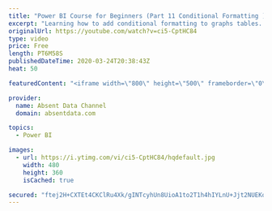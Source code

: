 ```yaml
---
title: "Power BI Course for Beginners (Part 11 Conditional Formatting )"
excerpt: "Learning how to add conditional formatting to graphs tables. Utilize colors and icons to deliver quick insights"
originalUrl: https://youtube.com/watch?v=ci5-CptHC84
type: video
price: Free
length: PT6M58S
publishedDateTime: 2020-03-24T20:38:43Z
heat: 50

featuredContent: "<iframe width=\"800\" height=\"500\" frameborder=\"0\" src=\"https://www.youtube.com/embed/ci5-CptHC84\" allow=\"accelerometer; autoplay; encrypted-media; gyroscope; picture-in-picture\" allowfullscreen></iframe>"

provider:
  name: Absent Data Channel
  domain: absentdata.com

topics:
  - Power BI

images:
  - url: https://i.ytimg.com/vi/ci5-CptHC84/hqdefault.jpg
    width: 480
    height: 360
    isCached: true

secured: "ftej2H+CXTEt4CKClRu4Xk/gINTcyhUn8UioA1to2T1h4hIYLnU+Jjt2NUEKoRLUKVaqsw8rE6NsWIWRHwQmdNIeuPXsxgJx98B5TZbHtnMUt/jPTcEoDBwkInWdPV0nU72e4WGiUhmZ4zXgIxhbVejGCnTFyu373KU317JTeUDDZmEcl29GnCY2yaqrhnr+3RfSgL0B8vHkCO00gtFWjc3YJTMZccX1JJGpVOBrsbyEIflB1TZGE0ra27R2QiFIu9yIUpCYM2VuXitvNoeBSGtoSrE1Mbklri0xxsII8HsAkWAkJZ/mmfYpFbzxI3m2dN1gfsWNK4big9z6lhl6O7S/8GFFNVqq0ZSQUOms9Ugk+oeJy9YFz0o0wPvf9hlE3E4zFCJoF9DdISTR6Q00f9Cza7aDpsqpCa9pcm4iKYQ=;APMoB9b42MgSHK31PGFQdA=="
---
```


